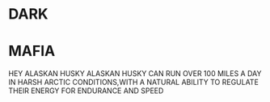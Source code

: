 # DARK
# MAFIA
HEY 
ALASKAN HUSKY
ALASKAN HUSKY CAN RUN OVER 100 MILES A DAY IN HARSH ARCTIC CONDITIONS,WITH A NATURAL ABILITY TO REGULATE THEIR ENERGY FOR ENDURANCE AND SPEED
